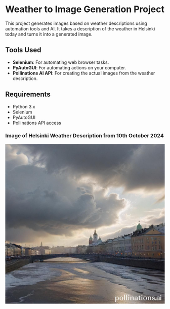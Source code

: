 # Weather to Image Generation Project

This project generates images based on weather descriptions using automation tools and AI. It takes a description of the weather in Helsinki today and turns it into a generated image.

## Tools Used

- **Selenium**: For automating web browser tasks.
- **PyAutoGUI**: For automating actions on your computer.
- **Pollinations AI API**: For creating the actual images from the weather description.

## Requirements

- Python 3.x
- Selenium
- PyAutoGUI
- Pollinations API access

### Image of Helsinki Weather Description from 10th October 2024

![Image of Helsinki Weather Description](https://github.com/yachi-arora/ai-automation-project/blob/main/pollinations-Image.png)
